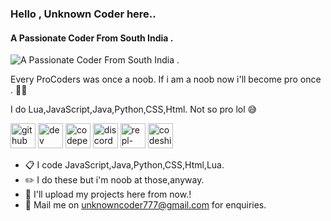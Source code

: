 ### Hello , Unknown Coder here.. 
#### A Passionate Coder From South India . 
![A Passionate Coder From South India . ](https://media.discordapp.net/attachments/805840626574688286/806388502224830474/banner.png)

Every ProCoders was once a noob. If i am a noob now i'll become pro once . ✌🏼

I do Lua,JavaScript,Java,Python,CSS,Html. Not so pro lol 😅

[<img src='https://cdn.jsdelivr.net/npm/simple-icons@3.0.1/icons/github.svg' alt='github' height='40'>](https://github.com/https://github.com/UnknownCoder777)  [<img src='https://cdn.jsdelivr.net/npm/simple-icons@3.0.1/icons/dev-dot-to.svg' alt='dev' height='40'>](https://dev.to/https://dev.to/unknowncoder777)  [<img src='https://cdn.jsdelivr.net/npm/simple-icons@3.0.1/icons/codepen.svg' alt='codepen' height='40'>](https://codepen.io/https://codepen.io/UnknownCoder777)  [<img src='https://cdn.jsdelivr.net/npm/simple-icons@3.0.1/icons/discord.svg' alt='discord' height='40'>](https://discord.gg/rPrxsvCasr)  [<img src='https://cdn.jsdelivr.net/npm/simple-icons@3.0.1/icons/repl-dot-it.svg' alt='repl-dot-it' height='40'>](https://repl.it/@TECHRGC)  [<img src='https://cdn.jsdelivr.net/npm/simple-icons@3.0.1/icons/codeship.svg' alt='codeship' height='40'>](https://app.codeship.com/unknowncoder777)  

- 📋 I code JavaScript,Java,Python,CSS,Html,Lua.
- ✏️ I do these but i'm noob at those,anyway.
- 📁 I'll upload my projects here from now.!
- 📧 Mail me on unknowncoder777@gmail.com for enquiries.






